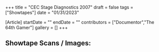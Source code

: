 +++
title = "CEC Stage Diagnostics 2007"
draft = false
tags = ["Showtapes"]
date = "01/31/2023"

[Article]
startDate = ""
endDate = ""
contributors = ["Documentor","The 64th Gamer"]
gallery = []
+++
<h2>Showtape Scans / Images:</h2>
